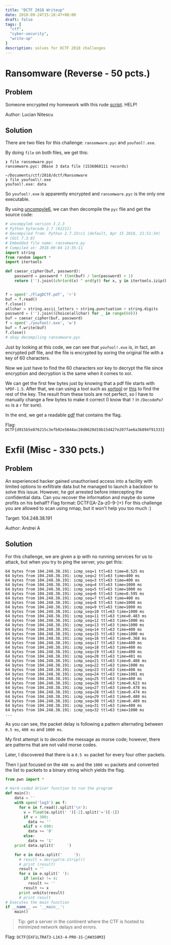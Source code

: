 ```yaml
---
title: "DCTF 2018 Writeup"
date: 2018-09-24T15:18:47+08:00
draft: false
tags: [
  "ctf",
  "cyber-security",
  "write-up"
]
description: solves for DCTF 2018 challenges
---
```



# Ransomware (Reverse - 50 pcts.)

## Problem

Someone encrypted my homework with this rude [script](/blog/dctf-2018-writeup/Ransomware/ransomware.zip). HELP! 

Author: Lucian Nitescu

## Solution

There are two files for this challenge: `ransomware.pyc` and `youfool!.exe`.

By doing `file` on both files, we get this:

```
❯ file ransomware.pyc
ransomware.pyc: DBase 3 data file (1536068111 records)

~/Documents/ctf/2018/dctf/Ransomware
❯ file youfool\!.exe
youfool!.exe: data
```

So `youfool!.exe` is apparently encrypted and `ransomware.pyc` is the only one executable.

By using [uncompyle6](https://github.com/rocky/python-uncompyle6), we can then decompile the `pyc` file and get the source code:

```python
# uncompyle6 version 3.2.3
# Python bytecode 2.7 (62211)
# Decompiled from: Python 2.7.15rc1 (default, Apr 15 2018, 21:51:34)
# [GCC 7.3.0]
# Embedded file name: ransomware.py
# Compiled at: 2018-09-04 13:35:11
import string
from random import *
import itertools

def caesar_cipher(buf, password):
    password = password * (len(buf) / len(password) + 1)
    return ('').join((chr(ord(x) ^ ord(y)) for x, y in itertools.izip(buf, password)))


f = open('./FlagDCTF.pdf', 'r')
buf = f.read()
f.close()
allchar = string.ascii_letters + string.punctuation + string.digits
password = ('').join((choice(allchar) for _ in range(60)))
buf = caesar_cipher(buf, password)
f = open('./youfool!.exe', 'w')
buf = f.write(buf)
f.close()
# okay decompiling ransomware.pyc
```

Just by looking at this code, we can see that `youfool!.exe` is, in fact, an encrypted pdf file, and the file is encrypted by xoring the original file with a key of 60 characters.

Now we just have to find the 60 characters xor key to decrypt the file since encryption and decryption is the same when it comes to xor.

We can get the first few bytes just by knowing that a pdf file starts with `%PDF-1.5`. After that, we can using a tool such as [xortool](https://github.com/hellman/xortool) or [this](https://wiremask.eu/tools/xor-cracker/) to find the rest of the key. The result from these tools are not perfect, so I have to manually change a few bytes to make it correct (I know that `?` in `/DecodePa?ms` is a `r` for sure).

In the end, we get a readable [pdf](/blog/dctf-2018-writeup/Ransomware/out.pdf) that contains the flag.

Flag: `DCTF{d915b5e076215c3efb92e5844ac20d0620d19b15d427e207fae6a3b894f91333}`

# Exfil (Misc - 330 pcts.)

## Problem

An experienced hacker gained unauthorised access into a facility with limited options to exfiltrate data but he managed to launch a backdoor to solve this issue. However, he got arrested before intercepting the confidential data. Can you recover the information and maybe do some profits on his behalf? Flag format: DCTF\{[A-Za-z0-9\-]+\} 
For this challenge you are allowed to scan using nmap, but it won't help you too much :)

Target: 104.248.38.191

Author: Andrei A

## Solution

For this challenge, we are given a ip with no running services for us to attack, but when you try to ping the server, you get this:

```
64 bytes from 104.248.38.191: icmp_seq=1 ttl=63 time=0.525 ms
64 bytes from 104.248.38.191: icmp_seq=2 ttl=63 time=400 ms
64 bytes from 104.248.38.191: icmp_seq=3 ttl=63 time=400 ms
64 bytes from 104.248.38.191: icmp_seq=4 ttl=63 time=1000 ms
64 bytes from 104.248.38.191: icmp_seq=5 ttl=63 time=1000 ms
64 bytes from 104.248.38.191: icmp_seq=6 ttl=63 time=0.595 ms
64 bytes from 104.248.38.191: icmp_seq=7 ttl=63 time=400 ms
64 bytes from 104.248.38.191: icmp_seq=8 ttl=63 time=1000 ms
64 bytes from 104.248.38.191: icmp_seq=9 ttl=63 time=1000 ms
64 bytes from 104.248.38.191: icmp_seq=10 ttl=63 time=1000 ms
64 bytes from 104.248.38.191: icmp_seq=11 ttl=63 time=0.483 ms
64 bytes from 104.248.38.191: icmp_seq=12 ttl=63 time=1000 ms
64 bytes from 104.248.38.191: icmp_seq=13 ttl=63 time=1000 ms
64 bytes from 104.248.38.191: icmp_seq=14 ttl=63 time=400 ms
64 bytes from 104.248.38.191: icmp_seq=15 ttl=63 time=1000 ms
64 bytes from 104.248.38.191: icmp_seq=16 ttl=63 time=0.368 ms
64 bytes from 104.248.38.191: icmp_seq=17 ttl=63 time=400 ms
64 bytes from 104.248.38.191: icmp_seq=18 ttl=63 time=400 ms
64 bytes from 104.248.38.191: icmp_seq=19 ttl=63 time=400 ms
64 bytes from 104.248.38.191: icmp_seq=20 ttl=63 time=401 ms
64 bytes from 104.248.38.191: icmp_seq=21 ttl=63 time=0.408 ms
64 bytes from 104.248.38.191: icmp_seq=22 ttl=63 time=1000 ms
64 bytes from 104.248.38.191: icmp_seq=23 ttl=63 time=400 ms
64 bytes from 104.248.38.191: icmp_seq=24 ttl=63 time=1001 ms
64 bytes from 104.248.38.191: icmp_seq=25 ttl=63 time=400 ms
64 bytes from 104.248.38.191: icmp_seq=26 ttl=63 time=0.623 ms
64 bytes from 104.248.38.191: icmp_seq=27 ttl=63 time=0.478 ms
64 bytes from 104.248.38.191: icmp_seq=28 ttl=63 time=0.474 ms
64 bytes from 104.248.38.191: icmp_seq=29 ttl=63 time=0.480 ms
64 bytes from 104.248.38.191: icmp_seq=30 ttl=63 time=0.489 ms
64 bytes from 104.248.38.191: icmp_seq=31 ttl=63 time=400 ms
64 bytes from 104.248.38.191: icmp_seq=32 ttl=63 time=1000 ms
...
```

As you can see, the packet delay is following a pattern alternating between `0.5 ms`, `400 ms` and `1000 ms`.

My first attempt is to decode the message as morse code; however, there are patterns that are not valid morse codes.

Later, I discovered that there is a `0.5 ms` packet for every four other packets.

Then I just focused on the `400 ms` and the `1000 ms` packets and converted the list to packets to a binary string which yields the flag.

```python
from pwn import *

# Hard-coded driver function to run the program 
def main(): 
    data = ''
    with open('log3') as f:
      for e in f.read().split('\n'):
        v = float(e.split(' ')[-2].split('=')[-1])
        if v < 300:
          data += ''
        elif v < 600:
          data += '0'
        else:
          data += '1'
    print data.split('     ')

    for e in data.split('     '):
      # result = decrypt(e.strip()) 
      # print (result) 
      result = ''
      for x in e.split(' '):
        if len(x) != 4:
          result += ''
        result += x
      print unbits(result)
      # print result
# Executes the main function 
if __name__ == '__main__': 
    main()
```

> Tip: get a server in the continent where the CTF is hosted to minimized network delays and errors.

Flag: `DCTF{EXF1LTRAT3-L1K3-4-PR0-1S-4W3S0M3}`